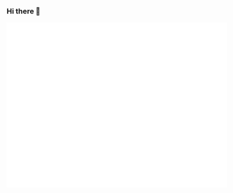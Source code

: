 ### Hi there 👋


![Metrics](https://github.com/Handkep/Handkep/blob/main/github-metrics.svg)
<!--
<img src="https://github.com/Handkep/Handkep/blob/main/github-metrics.svg" alt="Metrics" width="100%">
-->
<!--
**Handkep/Handkep** is a ✨ _special_ ✨ repository because its `README.md` (this file) appears on your GitHub profile.

Here are some ideas to get you started:

- 🔭 I’m currently working on ...
- 🌱 I’m currently learning ...
- 👯 I’m looking to collaborate on ...
- 🤔 I’m looking for help with ...
- 💬 Ask me about ...
- 📫 How to reach me: ...
- 😄 Pronouns: ...
- ⚡ Fun fact: ...
-->
